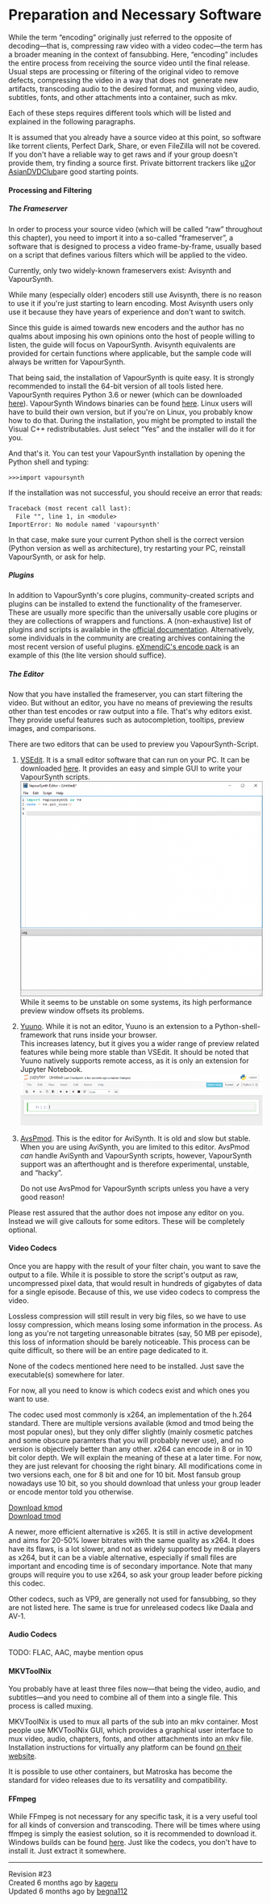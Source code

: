<div id="page-show" class="container">

<div class="row">

<div class="col-md-8 col-md-offset-2">

<div class="page-content">

<div data-ng-non-bindable="">

# Preparation and Necessary Software

<div style="clear:left;">

</div>

While the term “encoding” originally just referred to the opposite of
decoding—that is, compressing raw video with a video codec—the term has
a broader meaning in the context of fansubbing. Here, “encoding”
includes the entire process from receiving the source video until the
final release. Usual steps are processing or filtering of the original
video to remove defects, compressing the video in a way that does not
 generate new artifacts, transcoding audio to the desired format, and
muxing video, audio, subtitles, fonts, and other attachments into a
container, such as mkv.

Each of these steps requires different tools which will be listed and
explained in the following paragraphs.

It is assumed that you already have a source video at this point, so
software like torrent clients, Perfect Dark, Share, or even FileZilla
will not be covered. If you don't have a reliable way to get raws and if
your group doesn't provide them, try finding a source first. Private
bittorrent trackers like [u2](https://u2.dmhy.org "u2")or
[AsianDVDClub](https://asiandvdclub.org "ADC")are good starting points.

#### Processing and Filtering

##### The Frameserver

In order to process your source video (which will be called “raw”
throughout this chapter), you need to import it into a so-called
“frameserver”, a software that is designed to process a video
frame-by-frame, usually based on a script that defines various filters
which will be applied to the video.

Currently, only two widely-known frameservers exist: Avisynth and
VapourSynth.

While many (especially older) encoders still use Avisynth, there is no
reason to use it if you're just starting to learn encoding.
<span title="It should be noted that the author strongly disagrees with this sentiment. The two have a lot in common, and any capable Avisynth encoder could reach a similar leven in Vapoursynth within a few months, maybe even weeks.">Most
Avisynth users only use it because they have years of experience and
don't want to switch.</span>

<span title="At least I&#39;m honest, okay?">Since this guide is aimed
towards new encoders and the author has no qualms about imposing his own
opinions onto the host of people willing to listen, the guide will focus
on VapourSynth.</span> Avisynth equivalents are provided for certain
functions where applicable, but the sample code will always be written
for VapourSynth.

That being said, the installation of VapourSynth is quite easy. It is
strongly recommended to install the 64-bit version of all tools listed
here. VapourSynth requires Python 3.6 or newer (which can be downloaded
[here](https://www.python.org/downloads/)). VapourSynth Windows binaries
can be found
[here](https://github.com/vapoursynth/vapoursynth/releases). Linux users
will have to build their own version, but if you're on Linux, you
probably know how to do that. During the installation, you might be
prompted to install the Visual C++ redistributables. Just select “Yes”
and the installer will do it for you.

And that's it. You can test your VapourSynth installation by opening the
Python shell and typing:

    >>>import vapoursynth

If the installation was not successful, you should receive an error that
reads:

    Traceback (most recent call last):
      File "", line 1, in <module>
    ImportError: No module named 'vapoursynth'

In that case, make sure your current Python shell is the correct version
(Python version as well as architecture), try restarting your PC,
reinstall VapourSynth, or ask for help.

##### Plugins

In addition to VapourSynth's core plugins, community-created scripts and
plugins can be installed to extend the functionality of the frameserver.
These are usually more specific than the universally usable core plugins
or they are collections of wrappers and functions. A (non-exhaustive)
list of plugins and scripts is available in the [official
documentation](http://www.vapoursynth.com/doc/pluginlist.html "Plugins & Scripts").
Alternatively, some individuals in the community are creating archives
containing the most recent version of useful plugins. [eXmendiC's encode
pack](https://iamscum.wordpress.com/encoding-stuff/encode-pack/) is an
example of this (the lite version should suffice).

##### The Editor

Now that you have installed the frameserver, you can start filtering the
video. But without an editor, you have no means of previewing the
results other than test encodes or raw output into a file. That's why
editors exist. They provide useful features such as autocompletion,
tooltips, preview images, and comparisons.

There are two editors that can be used to preview you
VapourSynth-Script.

1.  [VSEdit](https://bitbucket.org/mystery_keeper/vapoursynth-editor).
    It is a small editor software that can run on your PC. It can be
    downloaded
    [here](https://bitbucket.org/mystery_keeper/vapoursynth-editor/downloads/).
    It provides an easy and simple GUI to write your VapourSynth
    scripts.![The main window of VSEdit.](images/cnvimage100.png)  
    While it seems to be unstable on some systems, its high performance
    preview window offsets its problems.

2.  [Yuuno](https://yuuno.encode.moe/). While it is not an editor, Yuuno
    is an extension to a Python-shell-framework that runs inside your
    browser.  
    This increases latency, but it gives you a wider range of preview
    related features while being more stable than VSEdit. It should be
    noted that Yuuno natively supports remote access, as it is only an
    extension for Jupyter Notebook.  
    ![](images/cnvimage101.png)  
      

3.  [AvsPmod](https://github.com/AvsPmod/AvsPmod/releases). This is the
    editor for AviSynth. It is old and slow but stable. When you are
    using AviSynth, you are limited to this editor. AvsPmod *can* handle
    AviSynth and VapourSynth scripts, however, VapourSynth support was
    an afterthought and is therefore experimental, unstable, and
    “hacky”.
    
    Do not use AvsPmod for VapourSynth scripts unless you have a very
    good reason\!

Please rest assured that the author does not impose any editor on you.
Instead we will give callouts for some editors. These will be completely
optional.

#### Video Codecs

Once you are happy with the result of your filter chain, you want to
save the output to a file. While it is possible to store the script's
output as raw, uncompressed pixel data, that would result in hundreds of
gigabytes of data for a single episode. Because of this, we use video
codecs to compress the video.

Lossless compression will still result in very big files, so we have to
use lossy compression, which means losing some information in the
process. As long as you're not targeting unreasonable bitrates (say, 50
MB per episode), this loss of information should be barely noticeable.
This process can be quite difficult, so there will be an entire page
dedicated to it.

None of the codecs mentioned here need to be installed. Just save the
executable(s) somewhere for later.

For now, all you need to know is which codecs exist and which ones you
want to use.

The codec used most commonly is x264, an implementation of the h.264
standard. There are multiple versions available (kmod and tmod being the
most popular ones), but they only differ slightly (mainly cosmetic
patches and some obscure paramters that you will probably never use),
and no version is objectively better than any other. x264 can encode in
8 or in 10 bit color depth. We will explain the meaning of these at a
later time. For now, they are just relevant for choosing the right
binary. All modifications come in two versions each, one for 8 bit and
one for 10 bit. Most fansub group nowadays use 10 bit, so you should
download that unless your group leader or encode mentor told you
otherwise.

[Download kmod](http://komisar.gin.by/ "kmod")  
[Download tmod](https://github.com/jpsdr/x264/releases "tmod")

A newer, more efficient alternative is x265. It is still in active
development and aims for 20-50% lower bitrates with the same quality as
x264. It does have its flaws, is a lot slower, and not as widely
supported by media players as x264, but it can be a viable alternative,
especially if small files are important and encoding time is of
secondary importance. Note that many groups will require you to use
x264, so ask your group leader before picking this codec.

Other codecs, such as VP9, are generally not used for fansubbing, so
they are not listed here. The same is true for unreleased codecs like
Daala and AV-1.

#### Audio Codecs

TODO: FLAC, AAC, maybe mention opus

#### MKVToolNix

You probably have at least three files now—that being the video, audio,
and subtitles—and you need to combine all of them into a single file.
This process is called muxing.

MKVToolNix is used to mux all parts of the sub into an mkv container.
Most people use MKVToolNix GUI, which provides a graphical user
interface to mux video, audio, chapters, fonts, and other attachments
into an mkv file. Installation instructions for virtually any platform
can be found [on their
website](https://mkvtoolnix.download/downloads.html "MKVToolNix").

It is possible to use other containers, but Matroska has become the
standard for video releases due to its versatility and compatibility.

#### FFmpeg

While FFmpeg is not necessary for any specific task, it is a very useful
tool for all kinds of conversion and transcoding. There will be times
where using ffmpeg is simply the easiest solution, so it is recommended
to download it. Windows builds can be found
[here](http://ffmpeg.zeranoe.com/builds/ "FFmpeg"). Just like the
codecs, you don't have to install it. Just extract it somewhere.

</div>

-----

Revision \#23  
Created <span title="Sun, Aug 20, 2017 11:17 AM">6 months ago</span> by
[kageru](http://34.234.192.3/user/6)  
Updated <span title="Fri, Sep 15, 2017 7:40 PM">6 months ago</span> by
[begna112](http://34.234.192.3/user/3)

</div>

</div>

</div>

</div>
